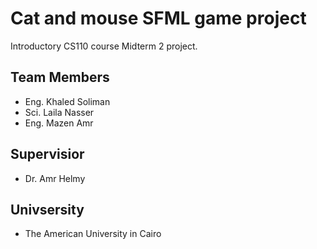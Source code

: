 # Cat and mouse SFML game project
Introductory CS110 course Midterm 2 project.

## Team Members
- Eng. Khaled Soliman
- Sci. Laila Nasser
- Eng. Mazen Amr
## Supervisior
- Dr. Amr Helmy
## Univsersity
- The American University in Cairo
